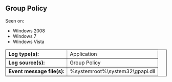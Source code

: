 ## Group Policy

Seen on:
* Windows 2008
* Windows 7
* Windows Vista

<table border="1" class="docutils">
  <tbody>
    <tr>
      <td><b>Log type(s):</b></td>
      <td>Application</td>
    </tr>
    <tr>
      <td><b>Log source(s):</b></td>
      <td>Group Policy</td>
    </tr>
    <tr>
      <td><b>Event message file(s):</b></td>
      <td>%systemroot%\system32\gpapi.dll</td>
    </tr>
  </tbody>
</table>

&nbsp;

